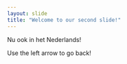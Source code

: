 ```yaml
---
layout: slide
title: "Welcome to our second slide!"
---
```


Nu ook in het Nederlands!

Use the left arrow to go back!
